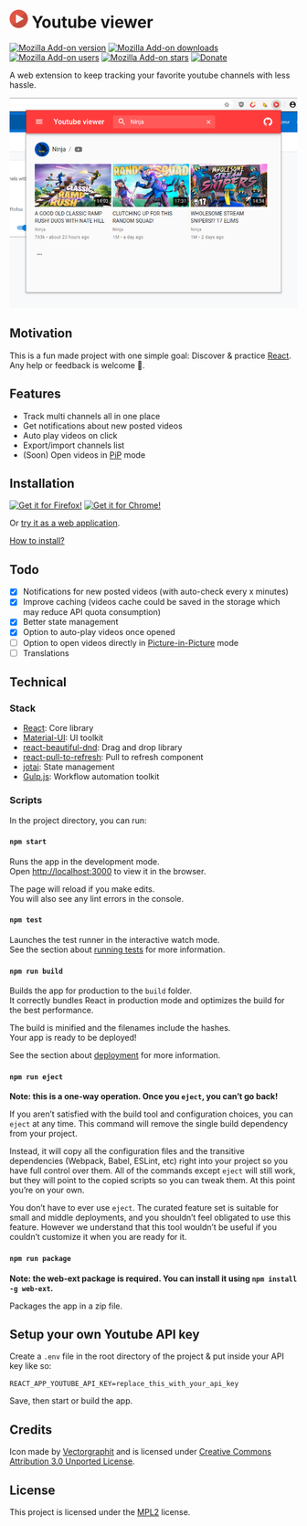 # <img src="public/icons/128.png" alt="icon" width="32"/> Youtube viewer

[![Mozilla Add-on version](https://img.shields.io/amo/v/yt-viewer.svg)](https://addons.mozilla.org/firefox/addon/yt-viewer/?src=external-github-shield-downloads)
[![Mozilla Add-on downloads](https://img.shields.io/amo/dw/yt-viewer.svg)](https://addons.mozilla.org/firefox/addon/yt-viewer/?src=external-github-shield-downloads)
[![Mozilla Add-on users](https://img.shields.io/amo/users/yt-viewer.svg)](https://addons.mozilla.org/firefox/addon/yt-viewer/statistics/)
[![Mozilla Add-on stars](https://img.shields.io/amo/stars/yt-viewer.svg)](https://addons.mozilla.org/firefox/addon/yt-viewer/reviews/)
[![Donate](https://img.shields.io/badge/PayPal-Donate-gray.svg?style=flat&logo=paypal&colorA=0071bb&logoColor=fff)](https://www.paypal.me/axeldev)

A web extension to keep tracking your favorite youtube channels with less hassle.

![screenshot](screenshots/popup.png)

## Motivation

This is a fun made project with one simple goal: Discover & practice [React](https://reactjs.org/). Any help or feedback is welcome :pray:.

## Features

- Track multi channels all in one place
- Get notifications about new posted videos
- Auto play videos on click
- Export/import channels list
- (Soon) Open videos in [PiP](https://support.mozilla.org/en-US/kb/about-picture-picture-firefox) mode

## Installation

[![Get it for Firefox!](https://addons.cdn.mozilla.net/static/img/addons-buttons/AMO-button_1.png)](https://addons.mozilla.org/firefox/addon/yt-viewer/?src=external-github-download)
[![Get it for Chrome!](https://i.imgur.com/B0i5sn3.png)](https://github.com/AXeL-dev/youtube-viewer/releases)

Or [try it as a web application](https://axel-dev.github.io/youtube-viewer/).

[How to install?](https://github.com/AXeL-dev/install-webextension)

## Todo

- [x] Notifications for new posted videos (with auto-check every x minutes)
- [x] Improve caching (videos cache could be saved in the storage which may reduce API quota consumption)
- [x] Better state management
- [x] Option to auto-play videos once opened
- [ ] Option to open videos directly in [Picture-in-Picture](https://w3c.github.io/picture-in-picture/) mode
- [ ] Translations

## Technical

### Stack

- [React](https://reactjs.org/): Core library
- [Material-UI](https://material-ui.com/): UI toolkit
- [react-beautiful-dnd](https://github.com/atlassian/react-beautiful-dnd): Drag and drop library
- [react-pull-to-refresh](https://github.com/bryaneaton13/react-pull-to-refresh): Pull to refresh component
- [jotai](https://github.com/pmndrs/jotai): State management
- [Gulp.js](https://gulpjs.com/): Workflow automation toolkit

### Scripts

In the project directory, you can run:

#### `npm start`

Runs the app in the development mode.<br />
Open [http://localhost:3000](http://localhost:3000) to view it in the browser.

The page will reload if you make edits.<br />
You will also see any lint errors in the console.

#### `npm test`

Launches the test runner in the interactive watch mode.<br />
See the section about [running tests](https://facebook.github.io/create-react-app/docs/running-tests) for more information.

#### `npm run build`

Builds the app for production to the `build` folder.<br />
It correctly bundles React in production mode and optimizes the build for the best performance.

The build is minified and the filenames include the hashes.<br />
Your app is ready to be deployed!

See the section about [deployment](https://facebook.github.io/create-react-app/docs/deployment) for more information.

#### `npm run eject`

**Note: this is a one-way operation. Once you `eject`, you can’t go back!**

If you aren’t satisfied with the build tool and configuration choices, you can `eject` at any time. This command will remove the single build dependency from your project.

Instead, it will copy all the configuration files and the transitive dependencies (Webpack, Babel, ESLint, etc) right into your project so you have full control over them. All of the commands except `eject` will still work, but they will point to the copied scripts so you can tweak them. At this point you’re on your own.

You don’t have to ever use `eject`. The curated feature set is suitable for small and middle deployments, and you shouldn’t feel obligated to use this feature. However we understand that this tool wouldn’t be useful if you couldn’t customize it when you are ready for it.

#### `npm run package`

**Note: the web-ext package is required. You can install it using `npm install -g web-ext`.**

Packages the app in a zip file.

## Setup your own Youtube API key

Create a `.env` file in the root directory of the project & put inside your API key like so:

```
REACT_APP_YOUTUBE_API_KEY=replace_this_with_your_api_key
```

Save, then start or build the app.

## Credits

Icon made by [Vectorgraphit](https://www.iconfinder.com/vectorgraphit) and is licensed under [Creative Commons Attribution 3.0 Unported License](https://creativecommons.org/licenses/by/3.0/).

## License

This project is licensed under the [MPL2](LICENSE) license.
